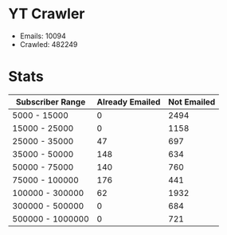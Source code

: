 # YT Crawler
- Emails: 10094
- Crawled: 482249

# Stats
| Subscriber Range  | Already Emailed | Not Emailed |
|-------|-------|-------|
| 5000 - 15000 | 0 | 2494 |
| 15000 - 25000 | 0 | 1158 |
| 25000 - 35000 | 47 | 697 |
| 35000 - 50000 | 148 | 634 |
| 50000 - 75000 | 140 | 760 |
| 75000 - 100000 | 176 | 441 |
| 100000 - 300000 | 62 | 1932 |
| 300000 - 500000 | 0 | 684 |
| 500000 - 1000000 | 0 | 721 |
